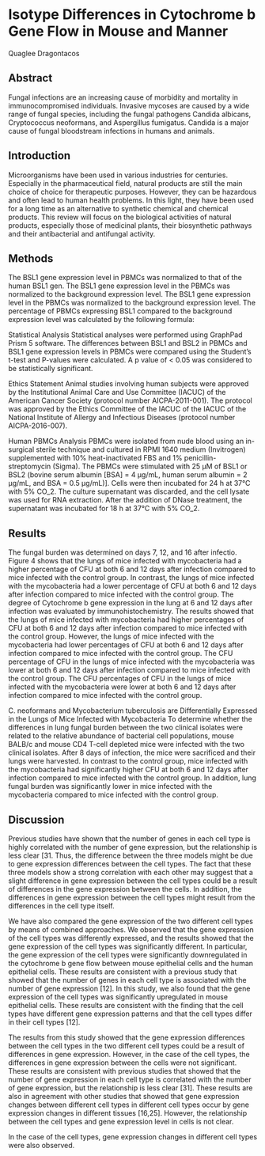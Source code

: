 # Isotype Differences in Cytochrome b Gene Flow in Mouse and Manner
Quaglee Dragontacos


## Abstract
Fungal infections are an increasing cause of morbidity and mortality in immunocompromised individuals. Invasive mycoses are caused by a wide range of fungal species, including the fungal pathogens Candida albicans, Cryptococcus neoformans, and Aspergillus fumigatus. Candida is a major cause of fungal bloodstream infections in humans and animals.


## Introduction
Microorganisms have been used in various industries for centuries. Especially in the pharmaceutical field, natural products are still the main choice of choice for therapeutic purposes. However, they can be hazardous and often lead to human health problems. In this light, they have been used for a long time as an alternative to synthetic chemical and chemical products. This review will focus on the biological activities of natural products, especially those of medicinal plants, their biosynthetic pathways and their antibacterial and antifungal activity.


## Methods
The BSL1 gene expression level in PBMCs was normalized to that of the human BSL1 gen. The BSL1 gene expression level in the PBMCs was normalized to the background expression level. The BSL1 gene expression level in the PBMCs was normalized to the background expression level. The percentage of PBMCs expressing BSL1 compared to the background expression level was calculated by the following formula:

Statistical Analysis
Statistical analyses were performed using GraphPad Prism 5 software. The differences between BSL1 and BSL2 in PBMCs and BSL1 gene expression levels in PBMCs were compared using the Student’s t-test and P-values were calculated. A p value of < 0.05 was considered to be statistically significant.

Ethics Statement
Animal studies involving human subjects were approved by the Institutional Animal Care and Use Committee (IACUC) of the American Cancer Society (protocol number AICPA-2011-001). The protocol was approved by the Ethics Committee of the IACUC of the IACUC of the National Institute of Allergy and Infectious Diseases (protocol number AICPA-2016-007).

Human PBMCs Analysis
PBMCs were isolated from nude blood using an in-surgical sterile technique and cultured in RPMI 1640 medium (Invitrogen) supplemented with 10% heat-inactivated FBS and 1% penicillin-streptomycin (Sigma). The PBMCs were stimulated with 25 µM of BSL1 or BSL2 (bovine serum albumin [BSA] = 4 µg/mL, human serum albumin = 2 µg/mL, and BSA = 0.5 µg/mL)]. Cells were then incubated for 24 h at 37°C with 5% CO_2. The culture supernatant was discarded, and the cell lysate was used for RNA extraction. After the addition of DNase treatment, the supernatant was incubated for 18 h at 37°C with 5% CO_2.


## Results
The fungal burden was determined on days 7, 12, and 16 after infectio. Figure 4 shows that the lungs of mice infected with mycobacteria had a higher percentage of CFU at both 6 and 12 days after infection compared to mice infected with the control group. In contrast, the lungs of mice infected with the mycobacteria had a lower percentage of CFU at both 6 and 12 days after infection compared to mice infected with the control group. The degree of Cytochrome b gene expression in the lung at 6 and 12 days after infection was evaluated by immunohistochemistry. The results showed that the lungs of mice infected with mycobacteria had higher percentages of CFU at both 6 and 12 days after infection compared to mice infected with the control group. However, the lungs of mice infected with the mycobacteria had lower percentages of CFU at both 6 and 12 days after infection compared to mice infected with the control group. The CFU percentage of CFU in the lungs of mice infected with the mycobacteria was lower at both 6 and 12 days after infection compared to mice infected with the control group. The CFU percentages of CFU in the lungs of mice infected with the mycobacteria were lower at both 6 and 12 days after infection compared to mice infected with the control group.

C. neoformans and Mycobacterium tuberculosis are Differentially Expressed in the Lungs of Mice Infected with Mycobacteria
To determine whether the differences in lung fungal burden between the two clinical isolates were related to the relative abundance of bacterial cell populations, mouse BALB/c and mouse CD4 T-cell depleted mice were infected with the two clinical isolates. After 8 days of infection, the mice were sacrificed and their lungs were harvested. In contrast to the control group, mice infected with the mycobacteria had significantly higher CFU at both 6 and 12 days after infection compared to mice infected with the control group. In addition, lung fungal burden was significantly lower in mice infected with the mycobacteria compared to mice infected with the control group.


## Discussion
Previous studies have shown that the number of genes in each cell type is highly correlated with the number of gene expression, but the relationship is less clear [31. Thus, the difference between the three models might be due to gene expression differences between the cell types. The fact that these three models show a strong correlation with each other may suggest that a slight difference in gene expression between the cell types could be a result of differences in the gene expression between the cells. In addition, the differences in gene expression between the cell types might result from the differences in the cell type itself.

We have also compared the gene expression of the two different cell types by means of combined approaches. We observed that the gene expression of the cell types was differently expressed, and the results showed that the gene expression of the cell types was significantly different. In particular, the gene expression of the cell types were significantly downregulated in the cytochrome b gene flow between mouse epithelial cells and the human epithelial cells. These results are consistent with a previous study that showed that the number of genes in each cell type is associated with the number of gene expression [12]. In this study, we also found that the gene expression of the cell types was significantly upregulated in mouse epithelial cells. These results are consistent with the finding that the cell types have different gene expression patterns and that the cell types differ in their cell types [12].

The results from this study showed that the gene expression differences between the cell types in the two different cell types could be a result of differences in gene expression. However, in the case of the cell types, the differences in gene expression between the cells were not significant. These results are consistent with previous studies that showed that the number of gene expression in each cell type is correlated with the number of gene expression, but the relationship is less clear [31]. These results are also in agreement with other studies that showed that gene expression changes between different cell types in different cell types occur by gene expression changes in different tissues [16,25]. However, the relationship between the cell types and gene expression level in cells is not clear.

In the case of the cell types, gene expression changes in different cell types were also observed.
